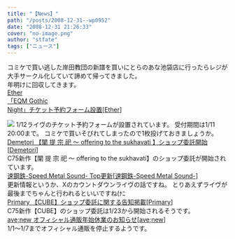 ```yaml
---
title: "【News】"
path: "/posts/2008-12-31--wp0952"
date: "2008-12-31 21:26:33"
cover: "no-image.png"
author: "stfate"
tags: ["ニュース"]
---
```


<style type="text/css">
<!--
p {white-space: pre-wrap};
-->
</style>

コミケで買い逃した岸田教団の新譜を買いにとらのあな池袋店に行ったらレジが大手サークル化していて諦めて帰ってきました。
年明けに回収してきます。
<a class="topics" href="http://www.ether-music.com/" target="_blank">Ether 「EQM Gothic Night」チケット予約フォーム設置</a><span class="junre">[<a href="http://www.ether-music.com/" target="_blank">Ether</a>]</span>
<div class="news"><a href="http://www.ether-music.com/live090112.html" target="_blank"><img src="http://stfate.net/img/etherlive_bn.jpg" class="image" /></a>
1/12ライヴのチケット予約フォームが設置されています。
受付期間は1/11 20:00まで。
コミケで買いそびれてしまったので1枚投げておきましょうか。</div>
<a class="topics" href="http://www.kawachi.zaq.ne.jp/demetori/" target="_blank">Demetori 【闡 提 宗 祀 ～ offering to the sukhavati 】ショップ委託開始</a><span class="junre">[<a href="http://www.kawachi.zaq.ne.jp/demetori/" target="_blank">Demetori</a>]</span>
<div class="news">C75新作【闡 提 宗 祀 ～ offering to the sukhavati】のショップ委託が開始されています。</div>
<a class="topics" href="http://www.sm-sound.skmt14.jp/" target="_blank">速鋼鉄-Speed Metal Sound- Top更新</a><span class="junre">[<a href="http://www.sm-sound.skmt14.jp/" target="_blank">速鋼鉄-Speed Metal Sound-</a>]</span>
<div class="news">更新情報というか、Xのカウントダウンライヴの話ですね。
とりあえずライヴが最後までちゃんと行われるといいですね(ﾅﾆ</div>
<a class="topics" href="http://www.edit.ne.jp/~shira/" target="_blank">Primary 【CUBE】ショップ委託に関する告知掲載</a><span class="junre">[<a href="http://www.edit.ne.jp/~shira/" target="_blank">Primary</a>]</span>
<div class="news">C75新作【CUBE】のショップ委託は1/23から開始されるそうです。</div>
<a class="topics" href="http://www.avenew.jp/" target="_blank">ave;new オフィシャル通販年始休業のお知らせ</a><span class="junre">[<a href="http://www.avenew.jp/" target="_blank">ave;new</a>]</span>
<div class="news">1/1～1/7までオフィシャル通販を停止するようです。</div>
